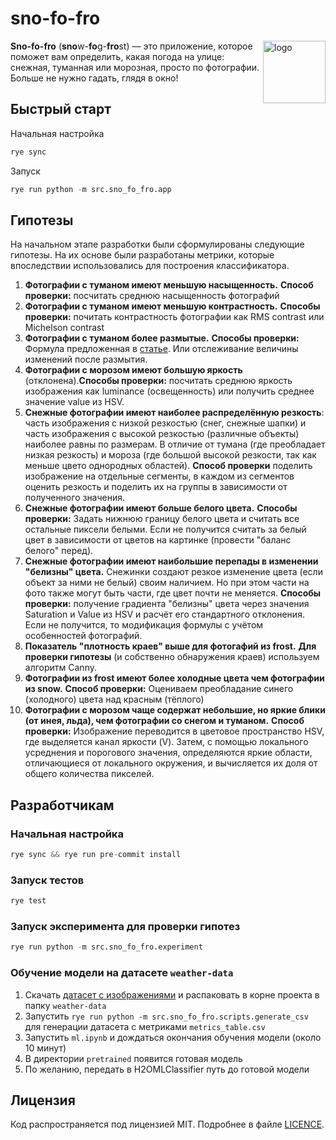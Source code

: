# sno-fo-fro
<img src=https://github.com/user-attachments/assets/177846f6-5e40-40db-9384-a0e67ac2de2f alt="logo" width="100" align="right">

**Sno-fo-fro** (**sno**w-**fo**g-**fro**st) — это приложение, которое поможет вам определить, какая погода на улице: снежная, туманная или морозная, просто по фотографии. Больше не нужно гадать, глядя в окно!

## Быстрый старт

Начальная настройка
```python
rye sync
```

Запуск
```python
rye run python -m src.sno_fo_fro.app
```

## Гипотезы

На начальном этапе разработки были сформулированы следующие гипотезы. На их основе были разработаны метрики, которые впоследствии использовались для построения классификатора.

1. **Фотографии с туманом имеют меньшую насыщенность.**  **Способ проверки:** посчитать среднюю насыщенность фотографий
2. **Фотографии с туманом имеют меньшую контрастность.** **Способы проверки:** почитать контрастность фотографии как RMS contrast или Michelson contrast
3. **Фотографии с туманом более размытые.** **Способы проверки:** Формула предложенная в [статье](https://pyimagesearch.com/2015/09/07/blur-detection-with-opencv/). Или отслеживание величины изменений после размытия.
4. **Фотографии с морозом имеют большую яркость** (отклонена).**Способы проверки:**  посчитать среднюю яркость изображения как luminance (освещенность) или получить среднее значение value из HSV.
5. **Снежные фотографии имеют наиболее распределённую резкость**: часть изображения с низкой резкостью (снег, снежные шапки) и часть изображения с высокой резкостью (различные объекты) наиболее равны по размерам. В отличие от тумана (где преобладает низкая резкость) и мороза (где большой высокой резкости, так как меньше цвето однородных областей). **Способ проверки** поделить изображение на отдельные сегменты, в каждом из сегментов оценить резкость и поделить их на группы в зависимости от полученного значения.
6. **Снежные фотографии имеют больше белого цвета.** **Способы проверки:** Задать нижнюю границу белого цвета и считать все остальные пиксели белыми. Если не получится считать за белый цвет в зависимости от цветов на картинке (провести "баланс белого" перед).
7.  **Снежные фотографии имеют наибольшие перепады в изменении "белизны" цвета.** Снежинки создают резкое изменение цвета (если объект за ними не белый) своим наличием. Но при этом части на фото также могут быть части, где цвет почти не меняется. **Способы проверки:** получение градиента "белизны" цвета через значения Saturation и Value из HSV и расчёт его стандартного отклонения. Если не получится, то модификация формулы с учётом особенностей фотографий.
8. **Показатель "плотность краев" выше для фотогафий из frost.** **Для проверки гипотезы** (и собственно обнаружения краев) используем алгоритм Сanny.
9. **Фотографии из frost имеют более холодные цвета чем фотографии из snow.** **Способ проверки:** Оцениваем преобладание синего (холодного) цвета над красным (тёплого)
10. **Фотографии с морозом чаще содержат небольшие, но яркие блики (от инея, льда), чем фотографии со снегом и туманом.** **Способ проверки:** Изображение переводится в цветовое пространство HSV, где выделяется канал яркости (V). Затем, с помощью локального усреднения и порогового значения, определяются яркие области, отличающиеся от локального окружения, и вычисляется их доля от общего количества пикселей.

## Разработчикам

### Начальная настройка
```python
rye sync && rye run pre-commit install
```

### Запуск тестов
```python
rye test
```

### Запуск эксперимента для проверки гипотез

```python
rye run python -m src.sno_fo_fro.experiment
```

### Обучение модели на датасете `weather-data`

1. Скачать [датасет с изображениями](https://drive.usercontent.google.com/download?id=1DgfRxGJRhEGTGR7H1HbuifFz0TUlbBaG&export=download) и распаковать в корне проекта в папку `weather-data`
2. Запустить `rye run python -m src.sno_fo_fro.scripts.generate_csv` для генерации датасета с метриками `metrics_table.csv`
3. Запустить `ml.ipynb` и дождаться окончания обучения модели (около 10 минут)
4. В директории `pretrained` появится готовая модель
5. По желанию, передать в H2OMLClassifier путь до готовой модели

## Лицензия

Код распространяется под лицензией MIT. Подробнее в файле [LICENCE](LICENCE).

